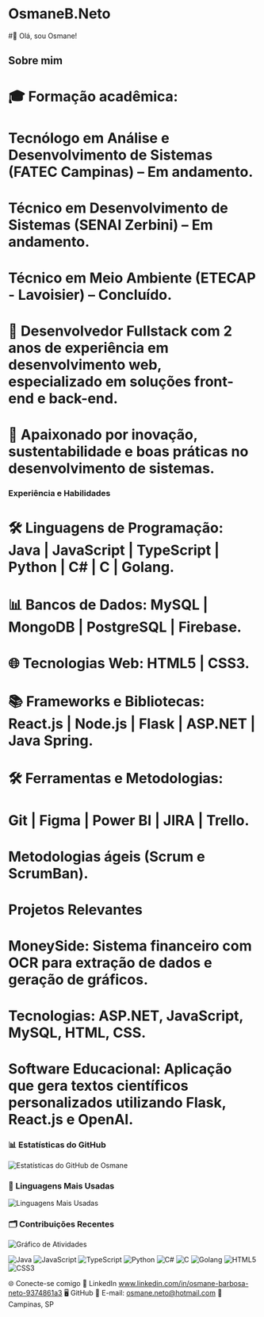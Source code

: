 # OsmaneB.Neto

#👋 Olá, sou Osmane!

## Sobre mim
# 🎓 Formação acadêmica:
# Tecnólogo em Análise e Desenvolvimento de Sistemas (FATEC Campinas) – Em andamento.
# Técnico em Desenvolvimento de Sistemas (SENAI Zerbini) – Em andamento.
# Técnico em Meio Ambiente (ETECAP - Lavoisier) – Concluído.
# 💼 Desenvolvedor Fullstack com 2 anos de experiência em desenvolvimento web, especializado em soluções front-end e back-end.
# 🌱 Apaixonado por inovação, sustentabilidade e boas práticas no desenvolvimento de sistemas.


### Experiência e Habilidades
# 🛠️ Linguagens de Programação: Java | JavaScript | TypeScript | Python | C# | C | Golang.
# 📊 Bancos de Dados: MySQL | MongoDB | PostgreSQL | Firebase.
# 🌐 Tecnologias Web: HTML5 | CSS3.
# 📚 Frameworks e Bibliotecas: React.js | Node.js | Flask | ASP.NET | Java Spring.
# 🛠️ Ferramentas e Metodologias:
# Git | Figma | Power BI | JIRA | Trello.
# Metodologias ágeis (Scrum e ScrumBan).
# Projetos Relevantes
# MoneySide: Sistema financeiro com OCR para extração de dados e geração de gráficos.
# Tecnologias: ASP.NET, JavaScript, MySQL, HTML, CSS.
# Software Educacional: Aplicação que gera textos científicos personalizados utilizando Flask, React.js e OpenAI.

### 📊 Estatísticas do GitHub

![Estatísticas do GitHub de Osmane](https://github-readme-stats.vercel.app/api?username=OsmaneNeto&show_icons=true&theme=radical)

### 🚀 Linguagens Mais Usadas

![Linguagens Mais Usadas](https://github-readme-stats.vercel.app/api/top-langs/?username=OsmaneNeto&layout=compact&theme=radical)

### 🗂️ Contribuições Recentes

![Gráfico de Atividades](https://github-readme-activity-graph.vercel.app/graph?username=OsmaneNeto&theme=radical)

<p align="left"> <img src="https://img.shields.io/badge/Java-ED8B00?style=for-the-badge&logo=java&logoColor=white" alt="Java"> <img src="https://img.shields.io/badge/JavaScript-F7DF1E?style=for-the-badge&logo=javascript&logoColor=black" alt="JavaScript"> <img src="https://img.shields.io/badge/TypeScript-007ACC?style=for-the-badge&logo=typescript&logoColor=white" alt="TypeScript"> <img src="https://img.shields.io/badge/Python-3776AB?style=for-the-badge&logo=python&logoColor=white" alt="Python"> <img src="https://img.shields.io/badge/C%23-239120?style=for-the-badge&logo=c-sharp&logoColor=white" alt="C#"> <img src="https://img.shields.io/badge/C-A8B9CC?style=for-the-badge&logo=c&logoColor=black" alt="C"> <img src="https://img.shields.io/badge/Go-00ADD8?style=for-the-badge&logo=go&logoColor=white" alt="Golang"> <img src="https://img.shields.io/badge/HTML5-E34F26?style=for-the-badge&logo=html5&logoColor=white" alt="HTML5"> <img src="https://img.shields.io/badge/CSS3-1572B6?style=for-the-badge&logo=css3&logoColor=white" alt="CSS3"> </p>

🌐 Conecte-se comigo
💼 LinkedIn www.linkedin.com/in/osmane-barbosa-neto-9374861a3
🖥️ GitHub
📧 E-mail: osmane.neto@hotmail.com
📍 Campinas, SP

